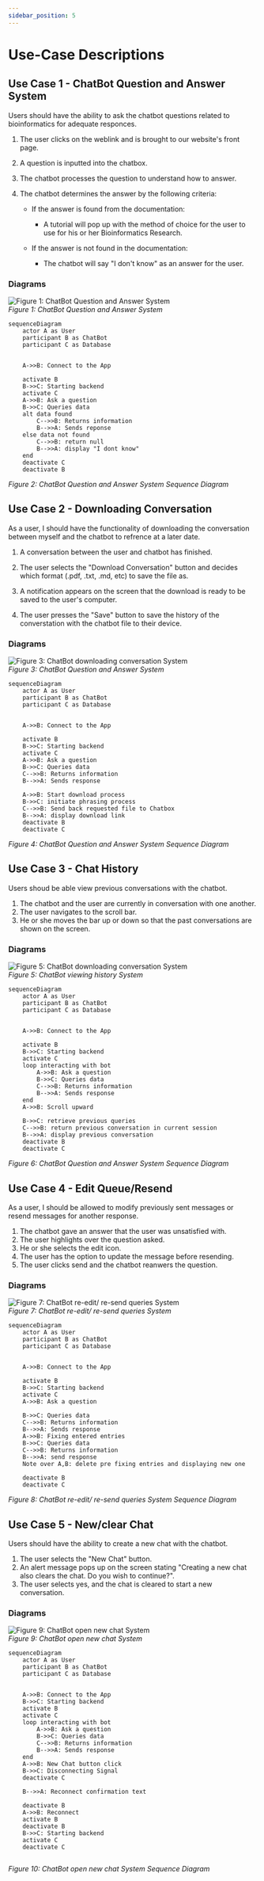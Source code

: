 ```yaml
---
sidebar_position: 5
---
```


# Use-Case Descriptions

## Use Case 1 - ChatBot Question and Answer System

Users should have the ability to ask the chatbot questions related to bioinformatics for adequate responces.

1. The user clicks on the weblink and is brought to our website's front page.
2. A question is inputted into the chatbox.
3. The chatbot processes the question to understand how to answer.
4. The chatbot determines the answer by the following criteria:

    - If the answer is found from the documentation:
        - A tutorial will pop up with the method of choice for the user to use for his or her Bioinformatics Research.

    - If the answer is not found in the documentation:
        - The chatbot will say "I don't know" as an answer for the user.
### Diagrams      

![Figure 1: ChatBot Question and Answer System](../../static/img/Send_reedit.png)  
*Figure 1: ChatBot Question and Answer System*

```mermaid
sequenceDiagram
    actor A as User
    participant B as ChatBot
    participant C as Database
    
    
    A->>B: Connect to the App
    
    activate B
    B->>C: Starting backend
    activate C
    A->>B: Ask a question
    B->>C: Queries data
    alt data found
        C-->>B: Returns information
        B-->>A: Sends reponse
    else data not found
        C-->>B: return null
        B-->>A: display "I dont know"
    end    
    deactivate C
    deactivate B
```
*Figure 2: ChatBot Question and Answer System Sequence Diagram*


## Use Case 2 - Downloading Conversation

As a user, I should have the functionality of downloading the conversation between myself and the chatbot to refrence at a later date.

1. A conversation between the user and chatbot has finished.

2. The user selects the "Download Conversation" button and decides which format (.pdf, .txt, .md, etc) to save the file as.

3. A notification appears on the screen that the download is ready to be saved to the user's computer.

4. The user presses the "Save" button to save the history of the converstation with the chatbot file to their device.
### Diagrams   
![Figure 3: ChatBot downloading conversation System](../../static/img/download.png)  
*Figure 3: ChatBot Question and Answer System*
```mermaid
sequenceDiagram
    actor A as User
    participant B as ChatBot
    participant C as Database
    
    
    A->>B: Connect to the App
    
    activate B
    B->>C: Starting backend
    activate C
    A->>B: Ask a question
    B->>C: Queries data
    C-->>B: Returns information
    B-->>A: Sends response

    A->>B: Start download process
    B->>C: initiate phrasing process
    C-->>B: Send back requested file to Chatbox
    B-->>A: display download link
    deactivate B
    deactivate C
```
*Figure 4: ChatBot Question and Answer System Sequence Diagram*
## Use Case 3 - Chat History

Users shoud be able view previous conversations with the chatbot.

1. The chatbot and the user are currently in conversation with one another.
2. The user navigates to the scroll bar.
3. He or she moves the bar up or down so that the past conversations are shown on the screen.
### Diagrams   
![Figure 5: ChatBot downloading conversation System](../../static/img/history.png)  
*Figure 5: ChatBot viewing history System*
```mermaid
sequenceDiagram
    actor A as User
    participant B as ChatBot
    participant C as Database
    
    
    A->>B: Connect to the App
    
    activate B
    B->>C: Starting backend
    activate C
    loop interacting with bot
        A->>B: Ask a question
        B->>C: Queries data
        C-->>B: Returns information
        B-->>A: Sends response
    end
    A->>B: Scroll upward
    
    B->>C: retrieve previous queries
    C-->>B: return previous conversation in current session
    B-->>A: display previous conversation
    deactivate B
    deactivate C
```
*Figure 6: ChatBot Question and Answer System Sequence Diagram*
## Use Case 4 - Edit Queue/Resend

As a user, I should be allowed to modify previously sent messages or resend messages for another response.

1. The chatbot gave an answer that the user was unsatisfied with.
2. The user highlights over the question asked.
3. He or she selects the edit icon.
4. The user has the option to update the message before resending.
5. The user clicks send and the chatbot reanwers the question.
### Diagrams   
![Figure 7: ChatBot re-edit/ re-send queries System](../../static/img/resending.png)  
*Figure 7: ChatBot re-edit/ re-send queries System*
```mermaid
sequenceDiagram
    actor A as User
    participant B as ChatBot
    participant C as Database
    
    
    A->>B: Connect to the App
    
    activate B
    B->>C: Starting backend
    activate C
    A->>B: Ask a question
    
    B->>C: Queries data
    C-->>B: Returns information
    B-->>A: Sends response
    A->>B: Fixing entered entries
    B->>C: Queries data
    C-->>B: Returns information
    B-->>A: send response
    Note over A,B: delete pre fixing entries and displaying new one
    
    deactivate B
    deactivate C
```
*Figure 8: ChatBot re-edit/ re-send queries System Sequence Diagram*

## Use Case 5 - New/clear Chat

Users should have the ability to create a new chat with the chatbot.

1. The user selects the "New Chat" button.
2. An alert message pops up on the screen stating "Creating a new chat also clears the chat. Do you wish to continue?".
3. The user selects yes, and the chat is cleared to start a new conversation.

### Diagrams   
![Figure 9: ChatBot open new chat System](../../static/img/newchat.png)  
*Figure 9: ChatBot open new chat System*
```mermaid
sequenceDiagram
    actor A as User
    participant B as ChatBot
    participant C as Database
    
    
    A->>B: Connect to the App
    B->>C: Starting backend
    activate B
    activate C
    loop interacting with bot
        A->>B: Ask a question
        B->>C: Queries data
        C-->>B: Returns information
        B-->>A: Sends response
    end
    A->>B: New Chat button click
    B->>C: Disconnecting Signal
    deactivate C

    B-->>A: Reconnect confirmation text
    
    deactivate B
    A->>B: Reconnect
    activate B
    deactivate B
    B->>C: Starting backend
    activate C
    deactivate C
    
```
*Figure 10: ChatBot open new chat System Sequence Diagram*
